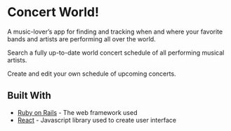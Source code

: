 # Concert World!

A music-lover’s app for finding and tracking when and where your favorite bands and artists are performing all over the world.

Search a fully up-to-date world concert schedule of all performing musical artists.

Create and edit your own schedule of upcoming concerts.


## Built With

* [Ruby on Rails](https://rubyonrails.org/) - The web framework used
* [React](https://reactjs.org/docs/getting-started.html) - Javascript library used to create user interface

